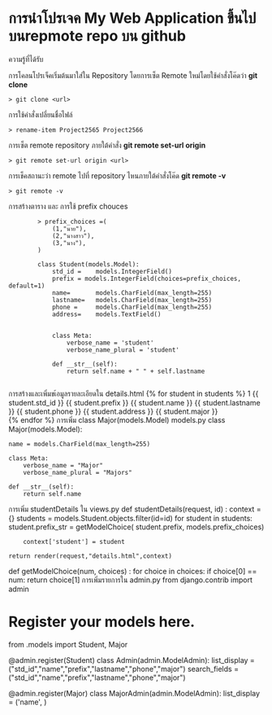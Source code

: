 # การนำโปรเจค My Web Application ขึ้นไปบนrepmote repo บน github



ความรู้ที่ได้รับ

การโคลนโปรเจ็คเริ่มต้นมาใส่ใน Repository โดยการเซ็ต Remote ใหม่โดยใช้คำสั่งโค๊ดว่า **git clone** 
```shell
> git clone <url>
```
การใช้คำสั่งเปลี่ยนชื่อไฟล์
```shell
> rename-item Project2565 Project2566
```
การเซ็ต remote repository ภายใต้คำสั่ง **git remote set-url origin**
```shell
> git remote set-url origin <url>
```
การเช็คสถานะว่า remote ไปที่ repository ไหนภายใต้คำสั่งโค๊ด **git remote -v**
```shell
> git remote -v
```
การสร้างตาราง และ การใช้ prefix chouces
```shell
        > prefix_choices =(
            (1,"นาย"),
            (2,"นางสาว"),
            (3,"นาง"),
        )
        
        class Student(models.Model):
            std_id =    models.IntegerField()
            prefix = models.IntegerField(choices=prefix_choices,    default=1)
            name=       models.CharField(max_length=255)
            lastname=   models.CharField(max_length=255)
            phone =     models.CharField(max_length=255)
            address=    models.TextField()
            
        
            class Meta:
                verbose_name = 'student'
                verbose_name_plural = 'student'
        
            def __str__(self):
                return self.name + " " + self.lastname
        
```
การสร้างและเพิ่มขเ้อมูลรายละเอียดใน details.html
 {% for student in students  %}
      <tr>
        <th scope="row">1</th>
        <td>{{ student.std_id }}</td>
        <td>{{ student.prefix }}</td>
        <td>{{ student.name }}</td>
        <td>{{ student.lastname }}</td>
        <td>{{ student.phone }}</td>
        <td>{{ student.address }}</td>
        <td>{{ student.major }}</td>       
      </tr>
      {% endfor %}
การเพิ่ม class Major(models.Model) models.py
class Major(models.Model):

    name = models.CharField(max_length=255)

    class Meta:
        verbose_name = "Major"
        verbose_name_plural = "Majors"

    def __str__(self):
        return self.name
การเพิ่ม  studentDetails ใน views.py
def studentDetails(request, id) :
    context = {}
    students = models.Student.objects.filter(id=id)
    for student in students:
        student.prefix_str = getModelChoice(
            student.prefix, models.prefix_choices)
        
        context['student'] = student
        
    return render(request,"details.html",context)

def getModelChoice(num, choices) :
    for choice in choices:
            if choice[0] == num:
                return choice[1]
การเพิ่มรายการใน admin.py
from django.contrib import admin

# Register your models here.

from .models import Student, Major

@admin.register(Student)
class Admin(admin.ModelAdmin):
    list_display = ("std_id","name","prefix","lastname","phone","major")
    search_fields = ("std_id","name","prefix","lastname","phone","major")
    
@admin.register(Major)
class MajorAdmin(admin.ModelAdmin):
    list_display = ('name', )

